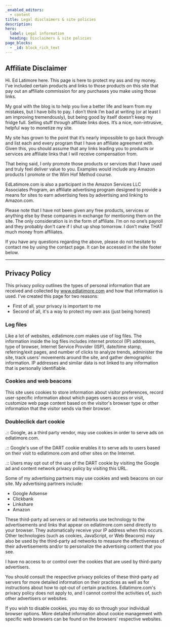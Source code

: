 ```yaml
---
_enabled_editors:
  - content
title: Legal disclaimers & site policies
description:
hero:
  label: Legal information
  heading: Disclaimers & site policies
page_blocks:
  - _id: block_rich_text
---
```


## Affiliate Disclaimer

Hi. Ed Latimore here. This page is here to protect my ass and my money. I’ve included certain products and links to those products on this site that pay out an affiliate commission for any purchases you make using those links.

My goal with the blog is to help you live a better life and learn from my mistakes, but I have bills to pay. I don’t think I’m bad at writing (or at least I am improving tremendously), but being good by itself doesn’t keep my fridge full. Selling stuff through affiliate links does. It’s a nice, non-intrusive, helpful way to monetize my site.

My site has grown to the point that it’s nearly impossible to go back through and list each and every program that I have an affiliate agreement with. Given this, you should assume that any links leading you to products or services are affiliate links that I will receive compensation from.

That being said, I only promote those products or services that I have used and truly feel deliver value to you. Examples would include any Amazon products I promote or the Wim Hof Method course.

EdLatimore.com is also a participant in the Amazon Services LLC Associates Program, an affiliate advertising program designed to provide a means for sites to earn advertising fees by advertising and linking to Amazon.com.

Please note that I have not been given any free products, services or anything else by these companies in exchange for mentioning them on the site. The only consideration is in the form of affiliate. I’m on no one’s payroll and they probably don’t care if I shut up shop tomorrow. I don’t make THAT much money from affiliates.

If you have any questions regarding the above, please do not hesitate to contact me by using the contact page. It can be accessed in the site footer below.

---

## Privacy Policy

This privacy policy outlines the types of personal information that are received and collected by www.edlatimore.com and how that information is used. I've created this page for two reasons:

* First of all, your privacy is important to me
* Second of all, it's a way to protect my own ass (just being honest)

### Log files

Like a lot of websites, edlatimore.com makes use of log files. The information inside the log files includes internet protocol (IP) addresses, type of browser, Internet Service Provider (ISP), date/time stamp, referring/exit pages, and number of clicks to analyze trends, administer the site, track users' movements around the site, and gather demographic information. IP addresses and similar data is not linked to any information that is personally identifiable.

### Cookies and web beacons

This site uses cookies to store information about visitor preferences, record user-specific information about which pages users access or visit, customize web page content based on the visitor's browser type or other information that the visitor sends via their browser.

### Doubleclick dart cookie

.:: Google, as a third party vendor, may use cookies in order to serve ads on edlatimore.com.

.:: Google's use of the DART cookie enables it to serve ads to users based on their visit to edlatimore.com and other sites on the Internet.

.:: Users may opt out of the use of the DART cookie by visiting the Google ad and content network privacy policy by visiting this URL.

Some of my advertising partners may use cookies and web beacons on our site. My advertising partners include:

* Google Adsense
* Clickbank
* Linkshare
* Amazon

These third-party ad servers or ad networks use technology to the advertisements and links that appear on edlatimore.com send directly to your browser. They automatically receive your IP address when this occurs. Other technologies (such as cookies, JavaScript, or Web Beacons) may also be used by the third-party ad networks to measure the effectiveness of their advertisements and/or to personalize the advertising content that you see.

I have no access to or control over the cookies that are used by third-party advertisers.

You should consult the respective privacy policies of these third-party ad servers for more detailed information on their practices as well as for instructions about how to opt-out of certain practices. Edlatimore.com's privacy policy does not apply to, and I cannot control the activities of, such other advertisers or websites.

If you wish to disable cookies, you may do so through your individual browser options. More detailed information about cookie management with specific web browsers can be found on the browsers' respective websites.